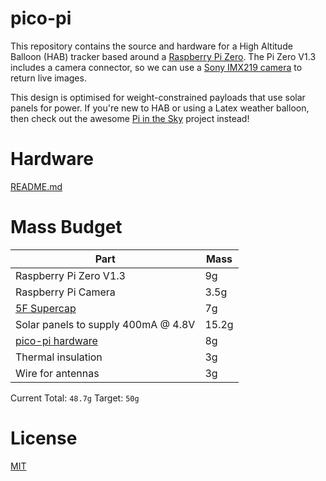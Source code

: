 # pico-pi

This repository contains the source and hardware for a High Altitude
Balloon (HAB) tracker based around a
[Raspberry Pi Zero](https://www.raspberrypi.org/products/pi-zero/). The
Pi Zero V1.3 includes a camera connector, so we can use a
[Sony IMX219 camera](https://uk.farnell.com/raspberry-pi/rpi-8mp-camera-board/raspberry-pi-camera-board-v2/dp/2510728)
to return live images.

This design is optimised for weight-constrained payloads that use
solar panels for power. If you're new to HAB or using a Latex weather
balloon, then check out the awesome
[Pi in the Sky](http://www.pi-in-the-sky.com) project instead!

# Hardware

[README.md](hw/README.md)

# Mass Budget

| Part | Mass |
| ---  | --- |
| Raspberry Pi Zero V1.3 | 9g |
| Raspberry Pi Camera | 3.5g |
| [5F Supercap](http://www.farnell.com/datasheets/1640988.pdf) | 7g |
| Solar panels to supply 400mA @ 4.8V | 15.2g |
| [pico-pi hardware](hw/) | 8g |
| Thermal insulation | 3g |
| Wire for antennas | 3g |

Current Total: `48.7g`
Target: `50g`

# License

[MIT](LICENSE.md)
